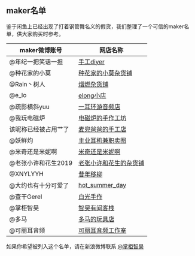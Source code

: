 ## maker名单
鉴于闲鱼上已经出现了打着钢管舞名义的假货，我们整理了一个可信的maker名单，供大家购买时参考。

|maker微博账号|网店名称|
|--|--|
|@年纪一把笑话一担|[手工diyer](https://shop345464580.taobao.com)
|@种花家的小莫|[种花家的小莫杂货铺](https://shop177762585.taobao.com)
|@Rain丶树人|[熠燃杂货铺](https://shop511334172.taobao.com)
|@e_lo|[elong小店](https://shop559688528.taobao.com)
|@疏影横斜yuu|[一耳环游音频店](https://shop329058371.taobao.com)
|@我玩电磁炉|[电磁炉的手作工坊](https://shop283205530.taobao.com)
|该昵称已经被占用艹了|[麦兜爸爸的手工店](https://shop299445674.taobao.com)
|@妖鲜灼|[主业耳机兼职卖图](https://shop375776178.taobao.com)
|@米奇还是米妮啊|[米奇还是米妮啊](https://shop242272404.taobao.com)
|@老张小许和花生2019|[老张小许和花生的杂货铺](https://shop69675033.m.taobao.com)
|@XNYLYYH|[昔年移柳](https://shop232636662.taobao.com)
|@大约也有十分可爱了|[hot_summer_day](https://market.m.taobao.com/app/idleFish-F2e/IdleFishWeexPersonalPage/PersonalHome?userid=596091980&ut_sk=1.WSWpBejN9NQDAKRHXZqQ3Yso_21407387_1581872299155.Copy.mypage.596091980.596091980&type=1&wh_weex=true&forceFlush=1)
|@查干Gerel|[白光手作](https://shop240269165.taobao.com)
|@掌柜智昊|[智昊有间客栈](https://shop145677023.taobao.com)
|@多马|[多马的玩具店](https://shop131226447.taobao.com)
|@可丽耳音频|[可丽耳音频工作室](https://shop194727328.taobao.com)


如果你希望被列入这个名单，请在新浪微博联系 [@掌柜智昊](https://weibo.com/iyuanz)

